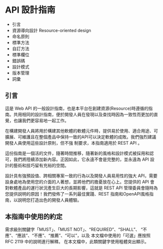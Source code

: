 # API 設計指南

- 引言
- 資源導向設計 Resource-oriented design
- 命名原則
- 標準方法
- 自訂方法
- 標準欄位
- 錯誤碼
- 設計模式
- 版本管理
- 詞彙

## 引言
這是 Web API 的一般設計指南，也是本平台在創建資源(Resource)時遵循的指南。共用相同的設計指南，便於開發人員在發現以及查找時因為一致性而更加的直覺，也讓我們更容易地一起工作。

在構建開發人員將用於構建其他軟體的軟體元件時，提供易於使用、適合用途、可擴展、可維護且在整個產品中保持一致的API可以決定軟體的成敗。我們強烈建議開發人員使用這些設計原則，但不強
制要求，本指南適用於 REST API 。

這份指南是一個活的文件，隨著時間推移，隨著新的風格和設計模式被採用和認可，我們將陸續添加新內容。正因如此，它永遠不會是完整的，並永遠為 API 設計的藝術和技巧留有充裕的空間。

設計具有強預設值、跨相關專案一致的行為以及開發人員易用性的強大 API，需要設身處地為使用您的介面的人著想，並將他們的擔憂放在心上。您提供的 API 會對軟體產品的運行狀況產生巨大的長期影響，這就是 REST API 管理委員會隨時為您提供説明的原因！我們發佈了一系列最佳實踐、REST 指南和OpenAPI風格指南，以説明您打造出色的開發人員體驗。

## 本指南中使用的約定
需求級別關鍵字「MUST」、「MUST NOT」、“REQUIRED”、“SHALL”、 “不應”、“應該”、“不應”、“推薦”、“可以”，以及 本文檔中使用的「可選」應按照 RFC 2119 中的說明進行解釋。
在本文檔中，此類關鍵字使用粗體突出顯示。